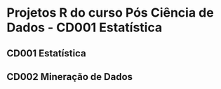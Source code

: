 # Projetos R do curso Pós Ciência de Dados - CD001 Estatística

## CD001 Estatística
## CD002 Mineração de Dados
